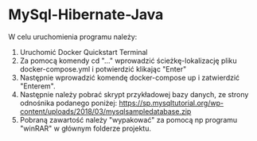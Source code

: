 # MySql-Hibernate-Java

W celu uruchomienia programu należy:

1. Uruchomić Docker Quickstart Terminal
2. Za pomocą komendy cd "..." wprowadzić ścieżkę-lokalizację pliku docker-compose.yml i potwierdzić klikając "Enter"
3. Następnie wprowadzić komendę docker-compose up i zatwierdzić "Enterem".
4. Następnie należy pobrać skrypt przykładowej bazy danych, ze strony odnośnika podanego poniżej: 
https://sp.mysqltutorial.org/wp-content/uploads/2018/03/mysqlsampledatabase.zip
5. Pobraną zawartość należy "wypakować" za pomocą np programu "winRAR" w głównym folderze projektu.